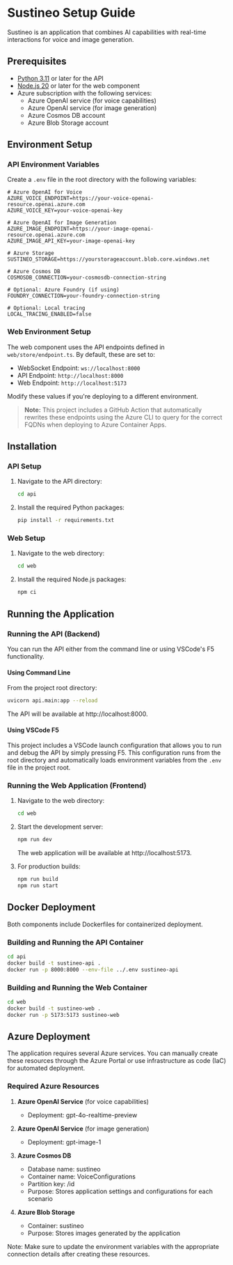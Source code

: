 # Sustineo Setup Guide

Sustineo is an application that combines AI capabilities with real-time interactions for voice and image generation.

## Prerequisites

- [Python 3.11](https://www.python.org/downloads/) or later for the API
- [Node.js 20](https://nodejs.org/) or later for the web component
- Azure subscription with the following services:
  - Azure OpenAI service (for voice capabilities)
  - Azure OpenAI service (for image generation)
  - Azure Cosmos DB account
  - Azure Blob Storage account

## Environment Setup

### API Environment Variables

Create a `.env` file in the root directory with the following variables:

```
# Azure OpenAI for Voice
AZURE_VOICE_ENDPOINT=https://your-voice-openai-resource.openai.azure.com
AZURE_VOICE_KEY=your-voice-openai-key

# Azure OpenAI for Image Generation
AZURE_IMAGE_ENDPOINT=https://your-image-openai-resource.openai.azure.com
AZURE_IMAGE_API_KEY=your-image-openai-key

# Azure Storage
SUSTINEO_STORAGE=https://yourstorageaccount.blob.core.windows.net

# Azure Cosmos DB
COSMOSDB_CONNECTION=your-cosmosdb-connection-string

# Optional: Azure Foundry (if using)
FOUNDRY_CONNECTION=your-foundry-connection-string

# Optional: Local tracing
LOCAL_TRACING_ENABLED=false
```

### Web Environment Setup

The web component uses the API endpoints defined in `web/store/endpoint.ts`. By default, these are set to:
- WebSocket Endpoint: `ws://localhost:8000`
- API Endpoint: `http://localhost:8000`
- Web Endpoint: `http://localhost:5173`

Modify these values if you're deploying to a different environment.

> **Note:** This project includes a GitHub Action that automatically rewrites these endpoints using the Azure CLI to query for the correct FQDNs when deploying to Azure Container Apps.

## Installation

### API Setup

1. Navigate to the API directory:
   ```bash
   cd api
   ```

2. Install the required Python packages:
   ```bash
   pip install -r requirements.txt
   ```

### Web Setup

1. Navigate to the web directory:
   ```bash
   cd web
   ```

2. Install the required Node.js packages:
   ```bash
   npm ci
   ```

## Running the Application

### Running the API (Backend)

You can run the API either from the command line or using VSCode's F5 functionality.

#### Using Command Line

From the project root directory:

```bash
uvicorn api.main:app --reload
```

The API will be available at http://localhost:8000.

#### Using VSCode F5

This project includes a VSCode launch configuration that allows you to run and debug the API by simply pressing F5. This configuration runs from the root directory and automatically loads environment variables from the `.env` file in the project root.

### Running the Web Application (Frontend)

1. Navigate to the web directory:
   ```bash
   cd web
   ```

2. Start the development server:
   ```bash
   npm run dev
   ```

   The web application will be available at http://localhost:5173.

3. For production builds:
   ```bash
   npm run build
   npm run start
   ```

## Docker Deployment

Both components include Dockerfiles for containerized deployment.

### Building and Running the API Container

```bash
cd api
docker build -t sustineo-api .
docker run -p 8000:8000 --env-file ../.env sustineo-api
```

### Building and Running the Web Container

```bash
cd web
docker build -t sustineo-web .
docker run -p 5173:5173 sustineo-web
```

## Azure Deployment

The application requires several Azure services. You can manually create these resources through the Azure Portal or use infrastructure as code (IaC) for automated deployment.

### Required Azure Resources

1. **Azure OpenAI Service** (for voice capabilities)
   - Deployment: gpt-4o-realtime-preview

2. **Azure OpenAI Service** (for image generation)
   - Deployment: gpt-image-1

3. **Azure Cosmos DB**
   - Database name: sustineo
   - Container name: VoiceConfigurations
   - Partition key: /id
   - Purpose: Stores application settings and configurations for each scenario

4. **Azure Blob Storage**
   - Container: sustineo
   - Purpose: Stores images generated by the application

Note: Make sure to update the environment variables with the appropriate connection details after creating these resources.